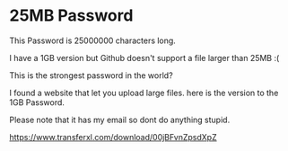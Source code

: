 # 25MB Password
This Password is 25000000 characters long.

I have a 1GB version but Github doesn't support a file larger than 25MB :(

This is the strongest password in the world?

I found a website that let you upload large files. here is the version to the 1GB Password.

Please note that it has my email so dont do anything stupid.

https://www.transferxl.com/download/00jBFvnZpsdXpZ
